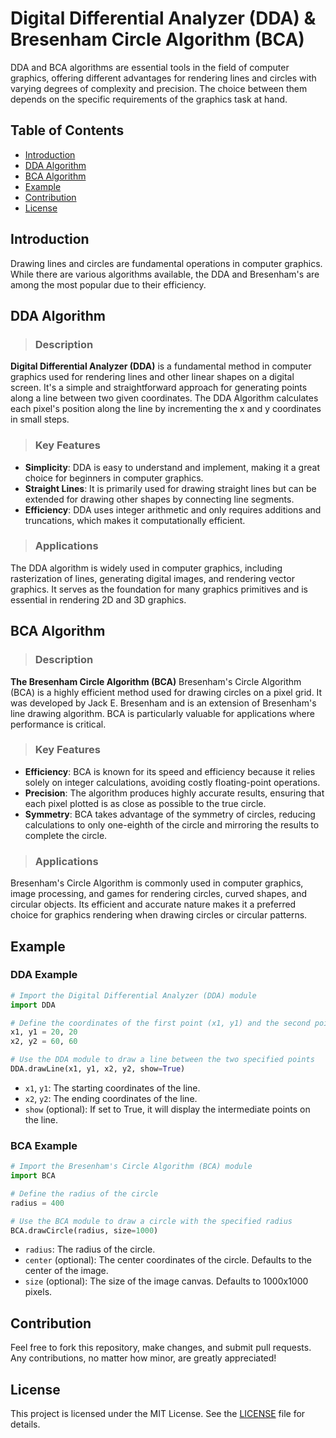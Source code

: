 # Digital Differential Analyzer (DDA) & Bresenham Circle Algorithm (BCA)
DDA and BCA algorithms are essential tools in the field of computer graphics, 
offering different advantages for rendering lines and circles with varying degrees of complexity and precision. 
The choice between them depends on the specific requirements of the graphics task at hand.

## Table of Contents
- [Introduction](#introduction)
- [DDA Algorithm](#dda-algorithm)
- [BCA Algorithm](#bca-algorithm)
- [Example](#example)
- [Contribution](#contribution)
- [License](#license)

## Introduction
Drawing lines and circles are fundamental operations in computer graphics. 
While there are various algorithms available, the DDA and Bresenham's are among the most 
popular due to their efficiency.

## DDA Algorithm
> ### Description
**Digital Differential Analyzer (DDA)** is a fundamental method in computer graphics used for rendering lines and other linear shapes on a digital screen. 
It's a simple and straightforward approach for generating points along a line between two given coordinates. 
The DDA Algorithm calculates each pixel's position along the line by incrementing the x and y coordinates in small steps.

> ### Key Features
- **Simplicity**: DDA is easy to understand and implement, making it a great choice for beginners in computer graphics.
- **Straight Lines**: It is primarily used for drawing straight lines but can be extended for drawing other shapes by connecting line segments.
- **Efficiency**: DDA uses integer arithmetic and only requires additions and truncations, which makes it computationally efficient.

> ### Applications
The DDA algorithm is widely used in computer graphics, including rasterization of lines, generating digital images, and rendering vector graphics. 
It serves as the foundation for many graphics primitives and is essential in rendering 2D and 3D graphics.

## BCA Algorithm
> ### Description
**The Bresenham Circle Algorithm (BCA)** Bresenham's Circle Algorithm (BCA) is a highly efficient method used for drawing circles on a pixel grid. 
It was developed by Jack E. Bresenham and is an extension of Bresenham's line drawing algorithm. 
BCA is particularly valuable for applications where performance is critical.

> ### Key Features
- **Efficiency**: BCA is known for its speed and efficiency because it relies solely on integer calculations, avoiding costly floating-point operations.
- **Precision**: The algorithm produces highly accurate results, ensuring that each pixel plotted is as close as possible to the true circle.
- **Symmetry**: BCA takes advantage of the symmetry of circles, reducing calculations to only one-eighth of the circle and mirroring the results to complete the circle.

> ### Applications
Bresenham's Circle Algorithm is commonly used in computer graphics, image processing, and games for rendering circles, curved shapes, and circular objects. 
Its efficient and accurate nature makes it a preferred choice for graphics rendering when drawing circles or circular patterns.

## Example
### DDA Example
```python
# Import the Digital Differential Analyzer (DDA) module
import DDA

# Define the coordinates of the first point (x1, y1) and the second point (x2, y2)
x1, y1 = 20, 20
x2, y2 = 60, 60

# Use the DDA module to draw a line between the two specified points
DDA.drawLine(x1, y1, x2, y2, show=True)
```
- `x1`, `y1`: The starting coordinates of the line.
- `x2`, `y2`: The ending coordinates of the line.
- `show` (optional): If set to True, it will display the intermediate points on the line.

### BCA Example
```python
# Import the Bresenham's Circle Algorithm (BCA) module
import BCA

# Define the radius of the circle
radius = 400

# Use the BCA module to draw a circle with the specified radius
BCA.drawCircle(radius, size=1000)
```
- `radius`: The radius of the circle.
- `center` (optional): The center coordinates of the circle. Defaults to the center of the image.
- `size` (optional): The size of the image canvas. Defaults to 1000x1000 pixels.

## Contribution
Feel free to fork this repository, make changes, and submit pull requests. Any contributions, no matter how minor, are greatly appreciated!

## License
This project is licensed under the MIT License. See the [LICENSE](LICENSE) file for details.

